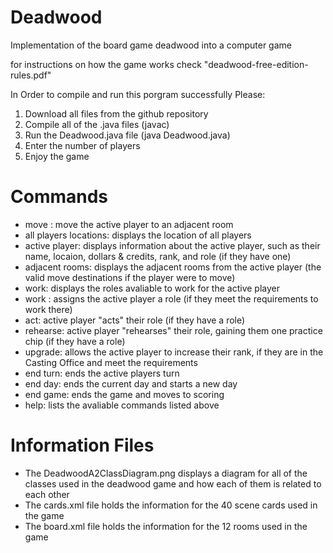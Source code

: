 # Deadwood
Implementation of the board game deadwood into a computer game

for instructions on how the game works check "deadwood-free-edition-rules.pdf"

In Order to compile and run this porgram successfully Please:
  1. Download all files from the github repository
  2. Compile all of the .java files (javac)
  3. Run the Deadwood.java file (java Deadwood.java)
  4. Enter the number of players
  5. Enjoy the game

# Commands
- move <destination>: move the active player to an adjacent room
- all players locations: displays the location of all players
- active player: displays information about the active player, such as their name, locaion, dollars & credits, rank, and role (if they have one)
- adjacent rooms: displays the adjacent rooms from the active player (the valid move destinations if the player were to move)
- work: displays the roles avaliable to work for the active player
- work <role>: assigns the active player a role (if they meet the requirements to work there)
- act: active player "acts" their role (if they have a role)
- rehearse: active player "rehearses" their role, gaining them one practice chip (if they have a role)
- upgrade: allows the active player to increase their rank, if they are in the Casting Office and meet the requirements
- end turn: ends the active players turn
- end day: ends the current day and starts a new day
- end game: ends the game and moves to scoring
- help: lists the avaliable commands listed above

# Information Files
- The DeadwoodA2ClassDiagram.png displays a diagram for all of the classes used in the deadwood game and how each of them is related to each other
- The cards.xml file holds the information for the 40 scene cards used in the game
- The board.xml file holds the information for the 12 rooms used in the game
